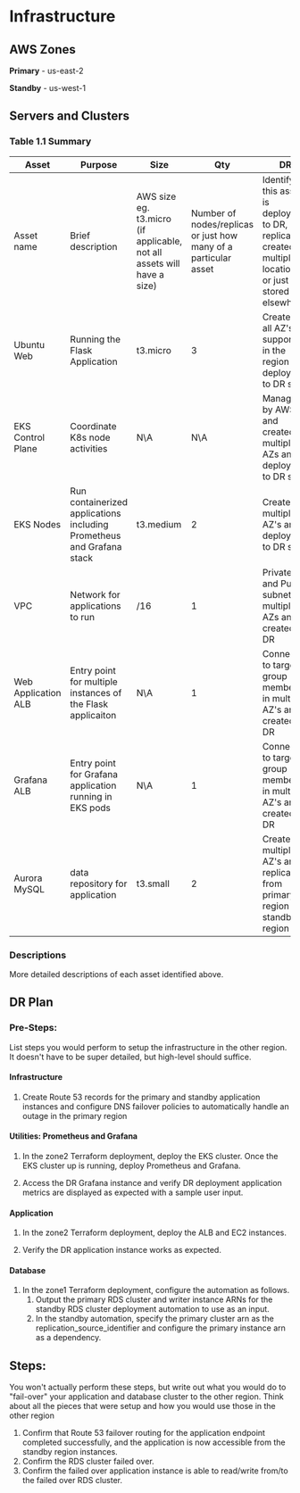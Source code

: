 # Infrastructure

## AWS Zones
**Primary** - us-east-2

**Standby** - us-west-1

## Servers and Clusters

### Table 1.1 Summary
| Asset      | Purpose           | Size                                                                   | Qty                                                             | DR                                                                                                           |
|------------|-------------------|------------------------------------------------------------------------|-----------------------------------------------------------------|--------------------------------------------------------------------------------------------------------------|
| Asset name | Brief description | AWS size eg. t3.micro (if applicable, not all assets will have a size) | Number of nodes/replicas or just how many of a particular asset | Identify if this asset is deployed to DR, replicated, created in multiple locations or just stored elsewhere |
| Ubuntu Web | Running the Flask Application | t3.micro | 3 | Created in all AZ's supported in the region and deployed to DR site |
| EKS Control Plane | Coordinate K8s node activities | N\A | N\A | Managed by AWS and created in multiple AZs and deployed to DR site|
| EKS Nodes | Run containerized applications including Prometheus and Grafana stack | t3.medium | 2 | Created in multiple AZ's and deployed to DR site |
| VPC | Network for applications to run | /16 | 1 | Private and Public subnets in multiple AZs and created in DR |
| Web Application ALB | Entry point for multiple instances of the Flask applicaiton | N\A | 1 | Connected to target group members in multiple AZ's and created in DR |
| Grafana ALB | Entry point for Grafana application running in EKS pods | N\A | 1 | Connected to target group members in multiple AZ's and created in DR |
| Aurora MySQL| data repository for application | t3.small | 2 | Created in multiple AZ's and replicated from primary region to standby region |




### Descriptions
More detailed descriptions of each asset identified above.

## DR Plan
### Pre-Steps:
List steps you would perform to setup the infrastructure in the other region. It doesn't have to be super detailed, but high-level should suffice.

#### Infrastructure

1. Create Route 53 records for the primary and standby application instances and configure DNS failover policies to automatically handle an outage in the primary region

#### Utilities: Prometheus and Grafana

1. In the zone2 Terraform deployment, deploy the EKS cluster. Once the EKS cluster up is running, deploy Prometheus and Grafana.

2. Access the DR Grafana instance and verify DR deployment application metrics are displayed as expected with a sample user input.

#### Application
1. In the zone2 Terraform deployment, deploy the ALB and EC2 instances.

2. Verify the DR application instance works as expected.

#### Database
1. In the zone1 Terraform deployment, configure the automation as follows.
    1. Output the primary RDS cluster and writer instance ARNs for the standby RDS cluster deployment automation to use as an input.
    2. In the standby automation, specify the primary cluster arn as the replication_source_identifier and configure the primary instance arn as a dependency. 

## Steps:
You won't actually perform these steps, but write out what you would do to "fail-over" your application and database cluster to the other region. Think about all the pieces that were setup and how you would use those in the other region

1. Confirm that Route 53 failover routing for the application endpoint completed successfully, and the application is now accessible from the standby region instances.
2. Confirm the RDS cluster failed over.
3. Confirm the failed over application instance is able to read/write from/to the failed over RDS cluster.